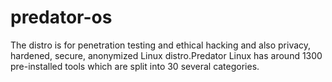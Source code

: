 # predator-os
The distro is for penetration testing and ethical hacking and also privacy, hardened, secure, anonymized Linux distro.Predator Linux has around 1300 pre-installed tools which are split into 30 several categories.
